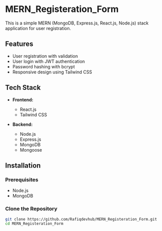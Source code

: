 # MERN_Registeration_Form

This is a simple MERN (MongoDB, Express.js, React.js, Node.js) stack application for user registration.

## Features

- User registration with validation
- User login with JWT authentication
- Password hashing with bcrypt
- Responsive design using Tailwind CSS

## Tech Stack

- **Frontend:**

  - React.js
  - Tailwind CSS

- **Backend:**
  - Node.js
  - Express.js
  - MongoDB
  - Mongoose

## Installation

### Prerequisites

- Node.js
- MongoDB

### Clone the Repository

```bash
git clone https://github.com/Rafiqdevhub/MERN_Registeration_Form.git
cd MERN_Registeration_Form
```
